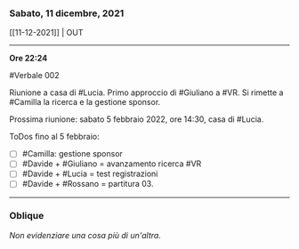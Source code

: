 ### Sabato, 11 dicembre, 2021

[[11-12-2021]] | OUT

---

**Ore 22:24**

#Verbale 002

Riunione a casa di #Lucia. Primo approccio di #Giuliano a #VR. Si rimette a #Camilla la ricerca e la gestione sponsor.


Prossima riunione: sabato 5 febbraio 2022, ore 14:30, casa di #Lucia.

ToDos fino al 5 febbraio:

- [ ] #Camilla: gestione sponsor
- [ ] #Davide + #Giuliano = avanzamento ricerca #VR
- [ ] #Davide + #Lucia = test registrazioni 
- [ ] #Davide + #Rossano = partitura 03.

___

### Oblique

*Non evidenziare una cosa più di un'altra.*